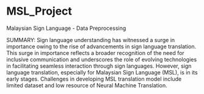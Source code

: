 # MSL_Project
Malaysian Sign Language - Data Preprocessing

SUMMARY:
Sign language understanding has witnessed a surge in importance owing to the rise of
advancements in sign language translation. This surge in importance reflects a broader
recognition of the need for inclusive communication and underscores the role of evolving
technologies in facilitating seamless interaction through sign languages. However, sign
language translation, especially for Malaysian Sign Language (MSL), is in its early stages.
Challenges in developing MSL translation model include limited dataset and low resource
of Neural Machine Translation. 